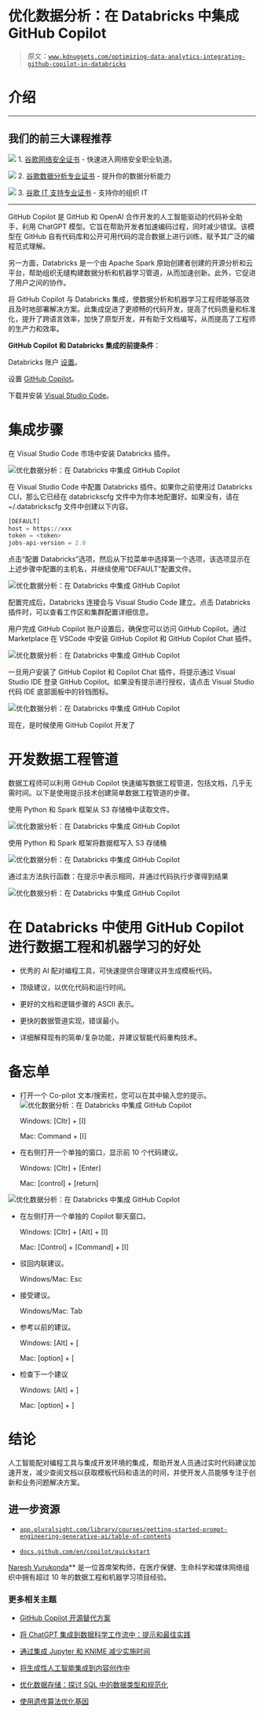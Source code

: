 # 优化数据分析：在 Databricks 中集成 GitHub Copilot

> 原文：[`www.kdnuggets.com/optimizing-data-analytics-integrating-github-copilot-in-databricks`](https://www.kdnuggets.com/optimizing-data-analytics-integrating-github-copilot-in-databricks)

# 介绍

* * *

## 我们的前三大课程推荐

![](img/0244c01ba9267c002ef39d4907e0b8fb.png) 1\. [谷歌网络安全证书](https://www.kdnuggets.com/google-cybersecurity) - 快速进入网络安全职业轨道。

![](img/e225c49c3c91745821c8c0368bf04711.png) 2\. [谷歌数据分析专业证书](https://www.kdnuggets.com/google-data-analytics) - 提升你的数据分析能力

![](img/0244c01ba9267c002ef39d4907e0b8fb.png) 3\. [谷歌 IT 支持专业证书](https://www.kdnuggets.com/google-itsupport) - 支持你的组织 IT

* * *

GitHub Copilot 是 GitHub 和 OpenAI 合作开发的人工智能驱动的代码补全助手，利用 ChatGPT 模型。它旨在帮助开发者加速编码过程，同时减少错误。该模型在 GitHub 自有代码库和公开可用代码的混合数据上进行训练，赋予其广泛的编程范式理解。

另一方面，Databricks 是一个由 Apache Spark 原始创建者创建的开源分析和云平台，帮助组织无缝构建数据分析和机器学习管道，从而加速创新。此外，它促进了用户之间的协作。

将 GitHub Copilot 与 Databricks 集成，使数据分析和机器学习工程师能够高效且及时地部署解决方案。此集成促进了更顺畅的代码开发，提高了代码质量和标准化，提升了跨语言效率，加快了原型开发，并有助于文档编写，从而提高了工程师的生产力和效率。

**GitHub Copilot 和 Databricks 集成的前提条件**：

Databricks 账户 [设置](https://www.databricks.com/try-databricks#account)。

设置 [GitHub Copilot](https://github.com/features/copilot)。

下载并安装 [Visual Studio Code](https://code.visualstudio.com/download)。

# 集成步骤

在 Visual Studio Code 市场中安装 Databricks 插件。

![优化数据分析：在 Databricks 中集成 GitHub Copilot](img/d31ea6fc9358f1bb689892a2f2ac1864.png)

在 Visual Studio Code 中配置 Databricks 插件。如果你之前使用过 Databricks CLI，那么它已经在 databrickscfg 文件中为你本地配置好。如果没有，请在 ~/.databrickscfg 文件中创建以下内容。

```py
[DEFAULT]
host = https://xxx
token = <token>
jobs-api-version = 2.0
```

点击“配置 Databricks”选项，然后从下拉菜单中选择第一个选项，该选项显示在上述步骤中配置的主机名，并继续使用“DEFAULT”配置文件。

![优化数据分析：在 Databricks 中集成 GitHub Copilot](img/912f16d4e2d9549ec9c8dec4690477fa.png)

配置完成后，Databricks 连接会与 Visual Studio Code 建立。点击 Databricks 插件时，可以查看工作区和集群配置详细信息。

用户完成 GitHub Copilot 账户设置后，确保您可以访问 GitHub Copilot。通过 Marketplace 在 VSCode 中安装 GitHub Copilot 和 GitHub Copilot Chat 插件。

![优化数据分析：在 Databricks 中集成 GitHub Copilot](img/436a913cf1a7742d6fd029d54d0b753d.png)

一旦用户安装了 GitHub Copilot 和 Copilot Chat 插件，将提示通过 Visual Studio IDE 登录 GitHub Copilot。如果没有提示进行授权，请点击 Visual Studio 代码 IDE 底部面板中的铃铛图标。

![优化数据分析：在 Databricks 中集成 GitHub Copilot](img/c21cc7b4faf53a62797778fa84c2fb33.png)

现在，是时候使用 GitHub Copilot 开发了

# 开发数据工程管道

数据工程师可以利用 GitHub Copilot 快速编写数据工程管道，包括文档，几乎无需时间。以下是使用提示技术创建简单数据工程管道的步骤。

使用 Python 和 Spark 框架从 S3 存储桶中读取文件。

![优化数据分析：在 Databricks 中集成 GitHub Copilot](img/ab6bbdc52bee8e3d3fa4dcc83d9f5bc2.png)

使用 Python 和 Spark 框架将数据框写入 S3 存储桶

![优化数据分析：在 Databricks 中集成 GitHub Copilot](img/a91adbe7a4b8609248e6c8c36e6b27fb.png)

通过主方法执行函数：在提示中表示相同，并通过代码执行步骤得到结果

![优化数据分析：在 Databricks 中集成 GitHub Copilot](img/3608acb375dc7c3c5cf19667e51563a9.png)

# 在 Databricks 中使用 GitHub Copilot 进行数据工程和机器学习的好处

+   优秀的 AI 配对编程工具，可快速提供合理建议并生成模板代码。

+   顶级建议，以优化代码和运行时间。

+   更好的文档和逻辑步骤的 ASCII 表示。

+   更快的数据管道实现，错误最小。

+   详细解释现有的简单/复杂功能，并建议智能代码重构技术。

# 备忘单

+   打开一个 Co-pilot 文本/搜索栏，您可以在其中输入您的提示。![优化数据分析：在 Databricks 中集成 GitHub Copilot](img/4c8d39ce04bdf3644241067870538c9d.png)

    Windows: [Cltr] + [I]

    Mac: Command + [I]

+   在右侧打开一个单独的窗口，显示前 10 个代码建议。

    Windows: [Cltr] + [Enter]

    Mac: [control] + [return]

![优化数据分析：在 Databricks 中集成 GitHub Copilot](img/3c36000105f16c30f4ae467360e42a1f.png)

+   在左侧打开一个单独的 Copilot 聊天窗口。

    Windows: [Cltr] + [Alt] + [I]

    Mac: [Control] + [Command] + [I]

+   驳回内联建议。

    Windows/Mac: Esc

+   接受建议。

    Windows/Mac: Tab

+   参考以前的建议。

    Windows: [Alt] + [

    Mac: [option] + [

+   检查下一个建议

    Windows: [Alt] + ]

    Mac: [option] + ]

# 结论

人工智能配对编程工具与集成开发环境的集成，帮助开发人员通过实时代码建议加速开发，减少查阅文档以获取模板代码和语法的时间，并使开发人员能够专注于创新和业务问题解决方案。

## 进一步资源

+   [`app.pluralsight.com/library/courses/getting-started-prompt-engineering-generative-ai/table-of-contents`](https://app.pluralsight.com/library/courses/getting-started-prompt-engineering-generative-ai/table-of-contents)

+   [`docs.github.com/en/copilot/quickstart`](https://docs.github.com/en/copilot/quickstart)

**[](http://www.linkedin.com/in/naresh-vurukonda-a23861124)**[Naresh Vurukonda](http://www.linkedin.com/in/naresh-vurukonda-a23861124)** 是一位首席架构师，在医疗保健、生命科学和媒体网络组织中拥有超过 10 年的数据工程和机器学习项目经验。

### 更多相关主题

+   [GitHub Copilot 开源替代方案](https://www.kdnuggets.com/2021/07/github-copilot-open-source-alternatives-code-generation.html)

+   [将 ChatGPT 集成到数据科学工作流中：提示和最佳实践](https://www.kdnuggets.com/2023/05/integrating-chatgpt-data-science-workflows-tips-best-practices.html)

+   [通过集成 Jupyter 和 KNIME 减少实施时间](https://www.kdnuggets.com/2021/12/cutting-implementation-time-integrating-jupyter-knime.html)

+   [将生成性人工智能集成到内容创作中](https://www.kdnuggets.com/integrating-generative-ai-in-content-creation)

+   [优化数据存储：探讨 SQL 中的数据类型和规范化](https://www.kdnuggets.com/optimizing-data-storage-exploring-data-types-and-normalization-in-sql)

+   [使用遗传算法优化基因](https://www.kdnuggets.com/2022/04/optimizing-genes-genetic-algorithm.html)
